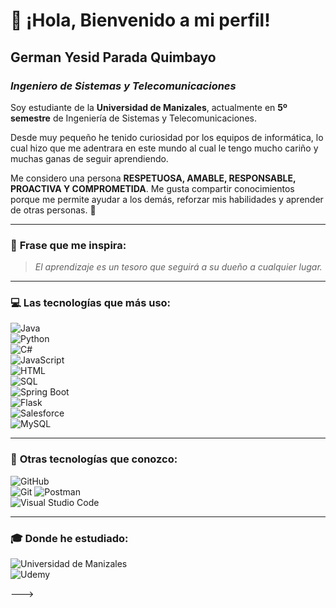 


# 👋 ¡Hola, Bienvenido a mi perfil!  



## **German Yesid Parada Quimbayo**  
### *Ingeniero de Sistemas y Telecomunicaciones*  

Soy estudiante de la **Universidad de Manizales**, actualmente en **5º semestre** de Ingeniería de Sistemas y Telecomunicaciones.  

Desde muy pequeño he tenido curiosidad por los equipos de informática, lo cual hizo que me adentrara en este mundo al cual le tengo mucho cariño y muchas ganas de seguir aprendiendo.  

Me considero una persona **RESPETUOSA, AMABLE, RESPONSABLE, PROACTIVA Y COMPROMETIDA**. Me gusta compartir conocimientos porque me permite ayudar a los demás, reforzar mis habilidades y aprender de otras personas. 🚀  

---

### 🌟 **Frase que me inspira:**  
> *El aprendizaje es un tesoro que seguirá a su dueño a cualquier lugar.*  

---

### 💻 **Las tecnologías que más uso:**  
![Java](https://img.shields.io/badge/Java-007396?style=flat&logo=java&logoColor=white)  
![Python](https://img.shields.io/badge/Python-3776AB?style=flat&logo=python&logoColor=white)  
![C#](https://img.shields.io/badge/C%23-239120?style=flat&logo=c-sharp&logoColor=white)  
![JavaScript](https://img.shields.io/badge/JavaScript-F7DF1E?style=flat&logo=javascript&logoColor=black)  
![HTML](https://img.shields.io/badge/HTML5-E34F26?style=flat&logo=html5&logoColor=white)  
![SQL](https://img.shields.io/badge/SQL-4479A1?style=flat&logo=mysql&logoColor=white)  
![Spring Boot](https://img.shields.io/badge/Spring_Boot-6DB33F?style=flat&logo=spring-boot&logoColor=white)  
![Flask](https://img.shields.io/badge/Flask-000000?style=flat&logo=flask&logoColor=white)  
![Salesforce](https://img.shields.io/badge/Salesforce-00A1E0?style=flat&logo=salesforce&logoColor=white)  
![MySQL](https://img.shields.io/badge/MySQL-4479A1?style=flat&logo=mysql&logoColor=white)  



---

### 🚀 **Otras tecnologías que conozco:**  
![GitHub](https://img.shields.io/badge/GitHub-181717?style=flat&logo=github&logoColor=white)  
![Git](https://img.shields.io/badge/Git-F05032?style=flat&logo=git&logoColor=white)
![Postman](https://img.shields.io/badge/Postman-FF6C37?style=flat&logo=postman&logoColor=white)  
![Visual Studio Code](https://img.shields.io/badge/VS_Code-007ACC?style=flat&logo=visual-studio-code&logoColor=white)  

---

### 🎓 **Donde he estudiado:**  
![Universidad de Manizales](https://img.shields.io/badge/Universidad_de_Manizales-Blue?style=flat&logo=google-scholar&logoColor=white)  
![Udemy](https://img.shields.io/badge/Udemy-EC5252?style=flat&logo=udemy&logoColor=white)  

--->
